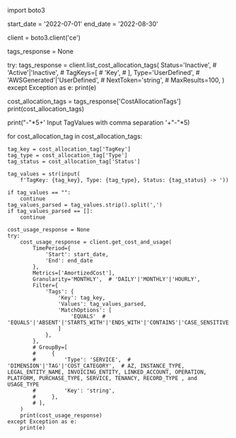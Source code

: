 import boto3

start_date = '2022-07-01'
end_date = '2022-08-30'


client = boto3.client('ce')

tags_response = None

try:
    tags_response = client.list_cost_allocation_tags(
        Status='Inactive',  # 'Active'|'Inactive',
        # TagKeys=[
        #     'Key',
        # ],
        Type='UserDefined',  # 'AWSGenerated'|'UserDefined',
        # NextToken='string',
        # MaxResults=100,
    )
except Exception as e:
    print(e)

cost_allocation_tags = tags_response['CostAllocationTags']
print(cost_allocation_tags)

print("-"*5+' Input TagValues with comma separation '+"-"*5)

for cost_allocation_tag in cost_allocation_tags:

    tag_key = cost_allocation_tag['TagKey']
    tag_type = cost_allocation_tag['Type']
    tag_status = cost_allocation_tag['Status']

    tag_values = str(input(
        f'TagKey: {tag_key}, Type: {tag_type}, Status: {tag_status} -> '))

    if tag_values == "":
        continue
    tag_values_parsed = tag_values.strip().split(',')
    if tag_values_parsed == []:
        continue

    cost_usage_response = None
    try:
        cost_usage_response = client.get_cost_and_usage(
            TimePeriod={
                'Start': start_date,
                'End': end_date
            },
            Metrics=['AmortizedCost'],
            Granularity='MONTHLY',  # 'DAILY'|'MONTHLY'|'HOURLY',
            Filter={
                'Tags': {
                    'Key': tag_key,
                    'Values': tag_values_parsed,
                    'MatchOptions': [
                        'EQUALS'  # 'EQUALS'|'ABSENT'|'STARTS_WITH'|'ENDS_WITH'|'CONTAINS'|'CASE_SENSITIVE'|'CASE_INSENSITIVE',
                    ]
                },
            },
            # GroupBy=[
            #     {
            #         'Type': 'SERVICE',  # 'DIMENSION'|'TAG'|'COST_CATEGORY',  # AZ, INSTANCE_TYPE, LEGAL_ENTITY_NAME, INVOICING_ENTITY, LINKED_ACCOUNT, OPERATION, PLATFORM, PURCHASE_TYPE, SERVICE, TENANCY, RECORD_TYPE , and USAGE_TYPE
            #         'Key': 'string',
            #     },
            # ],
        )
        print(cost_usage_response)
    except Exception as e:
        print(e)

